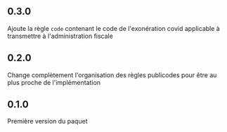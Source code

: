 ## 0.3.0

Ajoute la règle `code` contenant le code de l'exonération covid applicable à transmettre à l'administration fiscale

## 0.2.0

Change complètement l'organisation des règles publicodes pour être au plus proche de l'implémentation

## 0.1.0

Première version du paquet
